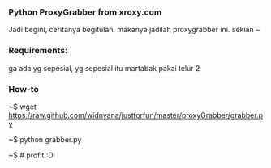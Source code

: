 ### Python ProxyGrabber from xroxy.com

Jadi begini, ceritanya begitulah. makanya jadilah proxygrabber ini. sekian ~

### Requirements:
ga ada yg sepesial, yg sepesial itu martabak pakai telur 2

### How-to
~$ wget https://raw.github.com/widnyana/justforfun/master/proxyGrabber/grabber.py

~$ python grabber.py

~$ # profit :D
